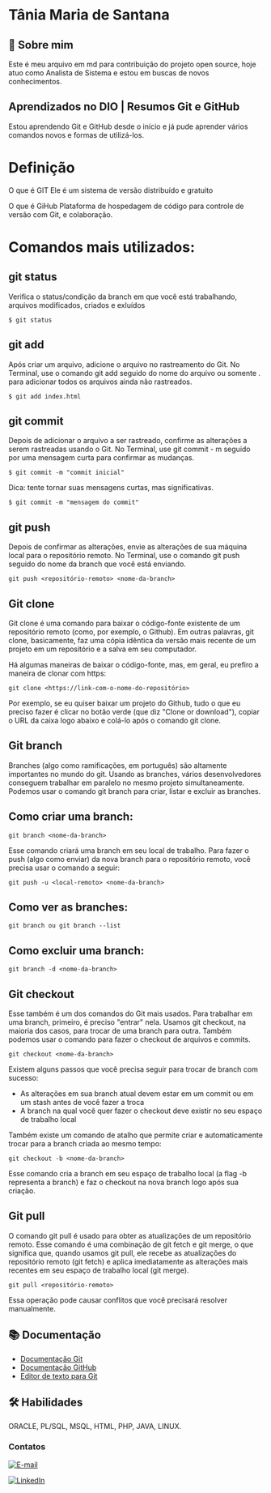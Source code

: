# Tânia Maria de Santana

## 🚀 Sobre mim
Este é meu arquivo em md para contribuição do projeto open source, hoje atuo como Analista de Sistema e estou em buscas de novos conhecimentos.

## Aprendizados no DIO | Resumos Git e GitHub 

Estou aprendendo Git e GitHub desde o início e já pude aprender vários comandos novos e formas de utilizá-los.

 # Definição

 O que é GIT 
Ele é um sistema de versão distribuído e gratuito

O que é GiHub
Plataforma de hospedagem de código para controle de versão com Git, e colaboração.

# Comandos mais utilizados:

## git status
Verifica o status/condição da branch em que você está trabalhando, arquivos modificados, criados e exluídos

```$ git status```

## git add
Após criar um arquivo, adicione o arquivo no rastreamento do Git. No Terminal, use o comando git add seguido do nome do arquivo ou somente . para adicionar todos os arquivos ainda não rastreados.

```$ git add index.html```

## git commit
Depois de adicionar o arquivo a ser rastreado, confirme as alterações a serem rastreadas usando o Git. No Terminal, use git commit - m seguido por uma mensagem curta para confirmar as mudanças.

```$ git commit -m "commit inicial"```

Dica: tente tornar suas mensagens curtas, mas significativas.

```$ git commit -m "mensagem do commit"```

## git push
Depois de confirmar as alterações, envie as alterações de sua máquina local para o repositório remoto. No Terminal, use o comando git push seguido do nome da branch que você está enviando.

```$ git push origin master
git push <repositório-remoto> <nome-da-branch>
```

## Git clone
Git clone é uma comando para baixar o código-fonte existente de um repositório remoto (como, por exemplo, o Github). Em outras palavras, git clone, basicamente, faz uma cópia idêntica da versão mais recente de um projeto em um repositório e a salva em seu computador.

Há algumas maneiras de baixar o código-fonte, mas, em geral, eu prefiro a maneira de clonar com https:

```git clone <https://link-com-o-nome-do-repositório>```

Por exemplo, se eu quiser baixar um projeto do Github, tudo o que eu preciso fazer é clicar no botão verde (que diz "Clone or download"), copiar o URL da caixa logo abaixo e colá-lo após o comando git clone.

## Git branch
Branches (algo como ramificações, em português) são altamente importantes no mundo do git. Usando as branches, vários desenvolvedores conseguem trabalhar em paralelo no mesmo projeto simultaneamente. Podemos usar o comando git branch para criar, listar e excluir as branches.

## Como criar uma branch:

```git branch <nome-da-branch>```

Esse comando criará uma branch em seu local de trabalho. Para fazer o push (algo como enviar) da nova branch para o repositório remoto, você precisa usar o comando a seguir:

```git push -u <local-remoto> <nome-da-branch>```

## Como ver as branches:
```git branch ou git branch --list```

## Como excluir uma branch:
```git branch -d <nome-da-branch>```

## Git checkout
Esse também é um dos comandos do Git mais usados. Para trabalhar em uma branch, primeiro, é preciso "entrar" nela. Usamos git checkout, na maioria dos casos, para trocar de uma branch para outra. Também podemos usar o comando para fazer o checkout de arquivos e commits.

```git checkout <nome-da-branch>```

Existem alguns passos que você precisa seguir para trocar de branch com sucesso:

- As alterações em sua branch atual devem estar em um commit ou em um stash antes de você fazer a troca
- A branch na qual você quer fazer o checkout deve existir no seu espaço de trabalho local


Também existe um comando de atalho que permite criar e automaticamente trocar para a branch criada ao mesmo tempo:


```git checkout -b <nome-da-branch>```

Esse comando cria a branch em seu espaço de trabalho local (a flag -b representa a branch) e faz o checkout na nova branch logo após sua criação.

## Git pull
O comando git pull é usado para obter as atualizações de um repositório remoto. Esse comando é uma combinação de git fetch e git merge, o que significa que, quando usamos git pull, ele recebe as atualizações do repositório remoto (git fetch) e aplica imediatamente as alterações mais recentes em seu espaço de trabalho local (git merge).

```git pull <repositório-remoto>```

Essa operação pode causar conflitos que você precisará resolver manualmente.

## 📚 Documentação
- [Documentação Git](https://git-scm.com/doc)
- [Documentação GitHub](https://docs.github.com)
- [Editor de texto para Git](https://readme.so/pt/editor)
## 🛠 Habilidades
ORACLE, PL/SQL, MSQL, HTML, PHP, JAVA, LINUX.


### Contatos

[![E-mail](https://img.shields.io/badge/-Email-000?style=for-the-badge&logo=microsoft-outlook&logoColor=E94D5F)](mailto:tania.dd2@gmail.com)

[![LinkedIn](https://img.shields.io/badge/-LinkedIn-000?style=for-the-badge&logo=linkedin&logoColor=30A3DC)](https://www.linkedin.com/in/tania-maria-de-santana/)